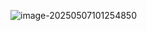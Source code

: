 ![image-20250507101254850](C:\Users\13227\AppData\Roaming\Typora\typora-user-images\image-20250507101254850.png)